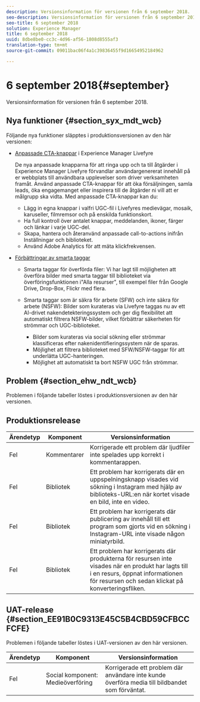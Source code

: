 ```yaml
---
description: Versionsinformation för versionen från 6 september 2018.
seo-description: Versionsinformation för versionen från 6 september 2018.
seo-title: 6 september 2018
solution: Experience Manager
title: 6 september 2018
uuid: 8dbe8be0-cc3c-4d96-af56-1808d8555af3
translation-type: tm+mt
source-git-commit: 09011bac06f4a1c39836455f9d16654952184962

---
```



# 6 september 2018{#september}

Versionsinformation för versionen från 6 september 2018.

## Nya funktioner {#section_syx_mdt_wcb}

Följande nya funktioner släpptes i produktionsversionen av den här versionen:

* [Anpassade CTA-knappar](/help/using/c-features-livefyre/c-call-to-action-button.md#topic_EBE23A0F827645E0A0C619DCF3872EE5) i Experience Manager Livefyre

   De nya anpassade knapparna för att ringa upp och ta till åtgärder i Experience Manager Livefyre förvandlar användargenererat innehåll på er webbplats till användbara upplevelser som driver verksamheten framåt. Använd anpassade CTA-knappar för att öka försäljningen, samla leads, öka engagemanget eller inspirera till de åtgärder ni vill att er målgrupp ska vidta. Med anpassade CTA-knappar kan du:

   * Lägg in egna knappar i valfri UGC-fil i Livefyres medievägar, mosaik, karuseller, filmremsor och på enskilda funktionskort.
   * Ha full kontroll över antalet knappar, meddelanden, ikoner, färger och länkar i varje UGC-del.
   * Skapa, hantera och återanvänd anpassade call-to-actions inifrån Inställningar och biblioteket.
   * Använd Adobe Analytics för att mäta klickfrekvensen.

* [Förbättringar av smarta taggar](/help/using/c-features-livefyre/c-smart-tags/c-smart-tags.md#c_smart_tags)

   * Smarta taggar för överförda filer: Vi har lagt till möjligheten att överföra bilder med smarta taggar till biblioteket via överföringsfunktionen i&quot;Alla resurser&quot;, till exempel filer från Google Drive, Drop-Box, Flickr med flera.
   * Smarta taggar som är säkra för arbete (SFW) och inte säkra för arbete (NSFW): Bilder som kurateras via Livefyre taggas nu av ett AI-drivet nakendetekteringssystem och ger dig flexibilitet att automatiskt filtrera NSFW-bilder, vilket förbättrar säkerheten för strömmar och UGC-biblioteket.

      * Bilder som kurateras via social sökning eller strömmar klassificeras efter nakenidentifieringssystem när de sparas.
      * Möjlighet att filtrera biblioteket med SFW/NSFW-taggar för att underlätta UGC-hanteringen.
      * Möjlighet att automatiskt ta bort NSFW UGC från strömmar.

## Problem {#section_ehw_ndt_wcb}

Problemen i följande tabeller löstes i produktionsversionen av den här versionen.

## Produktionsrelease

| **Ärendetyp** | **Komponent** | **Versionsinformation** |
|---|---|---|
| Fel | Kommentarer | Korrigerade ett problem där ljudfiler inte spelades upp korrekt i kommentarappen. |
| Fel | Bibliotek | Ett problem har korrigerats där en uppspelningsknapp visades vid sökning i Instagram med hjälp av biblioteks-URL:en när kortet visade en bild, inte en video. |
| Fel | Bibliotek | Ett problem har korrigerats där publicering av innehåll till ett program som gjorts vid en sökning i Instagram-URL inte visade någon miniatyrbild. |
| Fel | Bibliotek | Ett problem har korrigerats där produkterna för resursen inte visades när en produkt har lagts till i en resurs, öppnat informationen för resursen och sedan klickat på konverteringsfliken. |

## UAT-release {#section_EE91B0C9313E45C5B4CBD59CFBCCFCFE}

Problemen i följande tabeller löstes i UAT-versionen av den här versionen.

| **Ärendetyp** | **Komponent** | **Versionsinformation** |
|---|---|---|
| Fel | Social komponent: Medieöverföring | Korrigerade ett problem där användare inte kunde överföra media till bildbandet som förväntat. |

